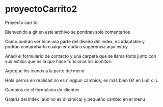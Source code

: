 # proyectoCarrito2
Proyecto carrito

Bienvenido a git en este archivo se pondran solo comentarios

Como podrán ver hice una parte del diseño del index, es adaptable y podrán comprobarlo cualquier duda o sugerencia aqui estoy

Añadi el formulario de contacto y una carpeta que se llama fonts junto con sus estilos que es la que hace funcionar los iconitos.

Agregue los iconos a la parte del menú

Hola perros en realidad no es ningpun cambios, es más bien Git en Lunix :).

Cambios en el formulario de clientes

Galeria del index (aún no es dinámica) y pequeño cambio en el menú